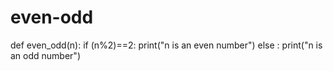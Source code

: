 # even-odd
def even_odd(n):
  if (n%2)==2:
    print("n is an even number")
  else : 
    print("n is an odd number")
